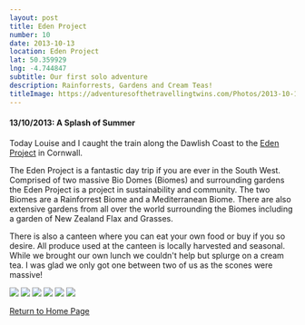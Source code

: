 ```yaml
---
layout: post
title: Eden Project
number: 10
date: 2013-10-13
location: Eden Project 
lat: 50.359929
lng: -4.744847
subtitle: Our first solo adventure
description: Rainforrests, Gardens and Cream Teas!
titleImage: https://adventuresofthetravellingtwins.com/Photos/2013-10-13-EdenProject/cover-min.JPG
---
```


<h4>13/10/2013: A Splash of Summer</h4>

Today Louise and I caught the train along the Dawlish Coast to the <a target="_blank" href="http://www.edenproject.com/">Eden Project</a> in Cornwall. 

The Eden Project is a fantastic day trip if you are ever in the South West. <br>
Comprised of two massive Bio Domes (Biomes) and surrounding gardens the Eden Project is a project in sustainability and community. The two Biomes are a Rainforrest Biome and a Mediterranean Biome. There are also extensive gardens from all over the world surrounding the Biomes  including a garden of New Zealand Flax and Grasses. 

There is also a canteen where you can eat your own food or buy if you so desire. All produce used at the canteen is locally harvested and seasonal. While we brought our own lunch we couldn't help but splurge on a cream tea. I was glad we only got one between two of us as the scones were massive!

<img src="https://adventuresofthetravellingtwins.com/Photos/2013-10-13-EdenProject/day11-min.JPG" class="image1">
<img src="https://adventuresofthetravellingtwins.com/Photos/2013-10-13-EdenProject/day12-min.JPG" class="image1">
<img src="https://adventuresofthetravellingtwins.com/Photos/2013-10-13-EdenProject/day13-min.JPG" class="image1">
<img src="https://adventuresofthetravellingtwins.com/Photos/2013-10-13-EdenProject/day14-min.JPG" class="image1">
<img src="https://adventuresofthetravellingtwins.com/Photos/2013-10-13-EdenProject/day15-min.JPG" class="image1">
<img src="https://adventuresofthetravellingtwins.com/Photos/2013-10-13-EdenProject/day16-min.JPG" class="image1">

<a href="https://adventuresofthetravellingtwins.com/">Return to Home Page</a>
